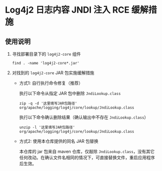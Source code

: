 # Log4j2 日志内容 JNDI 注入 RCE 缓解措施

## 使用说明

1. 寻找部署目录下的 `log4j2-core` 组件

   ```
   find . -name 'log4j2-core*.jar'
   ```

2. 对找到的 `log4j2-core` JAR 包实施缓解措施

   * 方式1: 自行执行命令修复（推荐）

     执行以下命令从指定 JAR 包中删除 `JndiLookup.class`

     ```
     zip -q -d '这里填写JAR包路径' org/apache/logging/log4j/core/lookup/JndiLookup.class
     ```

     执行以下命令确认删除结果（确认输出中不存在 `JndiLookup.class`）

     ```
     unzip -l '这里填写JAR包路径' org/apache/logging/log4j/core/lookup/JndiLookup.class
     ```

   * 方式2: 使用本仓库提供的同名 JAR 包替换

     本仓库的 jar 包来自 maven 仓库，仅敲除 `JndiLookup.class`，没有其它任何改动。在确认文件名相同的情况下，可直接替换文件，重启应用程序后生效。
